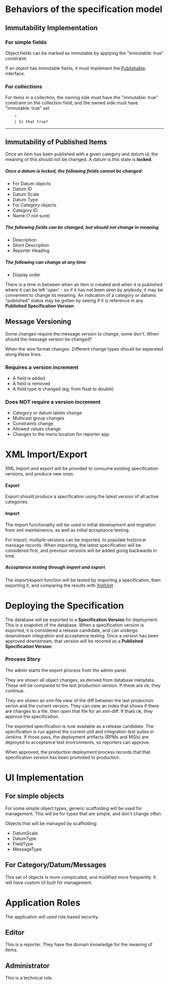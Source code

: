 

# Behaviors of the specification model

## Immutability Implementation

### For simple fields

Object fields can be marked as immutable by applying the "immutable: true" constraint.

If an object has immutable fields, it must implement the [Publishable]() interface.

### For collections

For items in a collection, the owning side must have the "immutable: true" constraint on the collection field, and the owned side must have "immutable: true" set

        ^
        | Is that true?

-------------------------------------------


## Immutability of Published Items

Once an item has been published with a given category and datum id, the meaning of this should not be changed. A datum is this state is **locked**.

##### Once a datum is locked, the following fields cannot be changed:

* For Datum objects
 * Datum ID
 * Datum Scale
 * Datum Type
* For Category objects
 * Category ID
 * Name (? not sure)

##### The following fields can be changed, but should not change in meaning

* Description
* Short Description
* Reporter Heading

##### The following can change at any time

* Display order

There is a time in between when an item is created and when it is published where it can be left 'open' - so if it has not been seen by anybody, it may be convenient to change its meaning. An indication of a category or datums "published" status may be gotten by seeing if it is reference in any **Published Specification Version**.


## Message Versioning

Some changes require the message version to change, some don't. When should the message version be changed?

When the wire format changes. Different change types should be seperated along these lines.

### Requires a version increment

* A field is added
* A field is removed
* A field type is changed (eg, from float to double)

### Does NOT require a version increment

* Category or datum labels change
* Multicast group changes
* Constraints change
* Allowed values change
* Changes to the menu location for reporter app

# XML Import/Export

XML Import and export will be provided to consume existing specification versions, and produce new ones.

#### Export

Export should produce a specification using the latest version of all active categories.

#### Import 

The import functionality will be used in initial development and migration from xml maintainence, as well as initial acceptance testing.

For Import, multiple versions can be imported, to populate historical message records. When importing, the latest specification will be considered first, and previous versions will be added going backwards in time.

##### Acceptance testing through import and export

The import/export function will be tested by importing a specification, then exporting it, and comparing the results with [XmlUnit](http://www.xmlunit.org/)

# Deploying the Specification

The database will be exported to a **Specification Version** for deployment. This is a snapshot of the database. When a specification version is exported, it is considered a release candidate, and can undergo downstream integration and acceptance testing. Once a version has been approved downstream, that version will be recored as a **Published Specification Version**.

### Process Story

The admin starts the export process from the admin panel.

They are shown all object changes, as derived from database metadata. These will be compared to the last production version. If these are ok, they continue.

They are shown an xml-file view of the diff between the last production verion and the current version. They can view an index that shows if there are changes to a file, then open that file for an xml-diff. If thats ok, they approve the specification. 

The exported specification is now available as a release candidate. The specification is run against the current unit and integration test suites in Jenkins. If those pass, the deployment artifacts (RPMs and MSIs) are deployed to acceptance test environments, so reporters can approve. 

When approved, the production deployment process records that that specification version has been promoted to production.

# UI Implementation

## For simple objects

For some simple object types, generic scaffolding will be used for management. This will be for types that are simple, and don't change often.

Objects that will be managed by scaffolding:

* DatumScale
* DatumType
* FieldType
* MessageType

## For Category/Datum/Messages

This set of objects is more complicated, and modified more frequently. It will have custom UI built for management.


# Application Roles

The application will used role based security.

## Editor

This is a reporter. They have the domain knowledge for the meaning of items.

## Administrator

This is a technical role.

